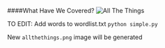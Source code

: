 ####What Have We Covered?
![All The Things]('images/allthethings.png')

TO EDIT:
Add words to wordlist.txt
`python simple.py`

New `allthethings.png` image will be generated